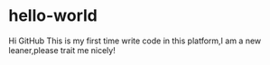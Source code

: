 # hello-world
Hi GitHub
  This is my first time write code in this platform,I am a  new leaner,please  trait me nicely!
